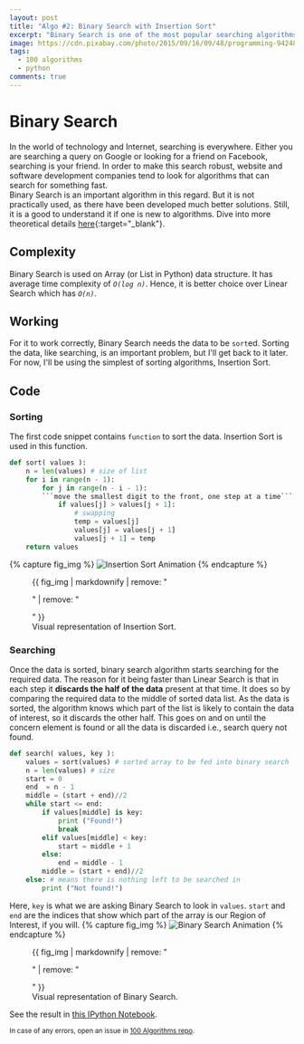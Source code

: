 ```yaml
---
layout: post
title: "Algo #2: Binary Search with Insertion Sort"
excerpt: "Binary Search is one of the most popular searching algorithms. It is used with array data structure and has best case time complexity of O(log n)."
image: https://cdn.pixabay.com/photo/2015/09/16/09/48/programming-942487_960_720.jpg
tags: 
  - 100 algorithms
  - python
comments: true
---
```


# Binary Search
In the world of technology and Internet, searching is everywhere. Either you are searching a query on Google or looking for a friend on Facebook, searching is your friend. In order to make this search robust, website and software development companies tend to look for algorithms that can search for something fast. <br />
Binary Search is an important algorithm in this regard. But it is not practically used, as there have been developed much better solutions. Still, it is a good to understand it if one is new to algorithms. Dive into more theoretical details [here](https://en.wikipedia.org/wiki/Binary_search_algorithm){:target="_blank"}.<br />

## Complexity
Binary Search is used on Array (or List in Python) data structure. It has average time complexity of <em>`O(log n)`</em>. Hence, it is better choice over Linear Search which has <em>`O(n)`</em>. <br />

## Working
For it to work correctly, Binary Search needs the data to be `sort`ed. Sorting the data, like searching, is an important problem, but I'll get back to it later. For now, I'll be using the simplest of sorting algorithms, Insertion Sort.

## Code
### Sorting
The first code snippet contains `function` to sort the data. Insertion Sort is used in this function.
```python
def sort( values ):
    n = len(values) # size of list
    for i in range(n - 1):
        for j in range(n - i - 1):
    	```move the smallest digit to the front, one step at a time```
            if values[j] > values[j + 1]:
                # swapping
                temp = values[j]
                values[j] = values[j + 1]
                values[j + 1] = temp
    return values
```
{% capture fig_img %}
![Insertion Sort Animation](https://68.media.tumblr.com/74a17b1a19965b260e039bd37524f48e/tumblr_oj7gnqorRl1w0dccho1_1280.gif)
{% endcapture %}

<figure>
  {{ fig_img | markdownify | remove: "<p>" | remove: "</p>" }}
  <figcaption>Visual representation of Insertion Sort.</figcaption>
</figure>

### Searching
Once the data is sorted, binary search algorithm starts searching for the required data. The reason for it being faster than Linear Search is that in each step it **discards the half of the data** present at that time. It does so by comparing the required data to the middle of sorted data list. As the data is sorted, the algorithm knows which part of the list is likely to contain the data of interest, so it discards the other half. This goes on and on until the concern element is found or all the data is discarded i.e., search query not found.
```python
def search( values, key ):
    values = sort(values) # sorted array to be fed into binary search
    n = len(values) # size
    start = 0
    end  = n - 1
    middle = (start + end)//2
    while start <= end:
        if values[middle] is key:
            print ("Found!")
            break
        elif values[middle] < key:
            start = middle + 1
        else:
            end = middle - 1
        middle = (start + end)//2
    else: # means there is nothing left to be searched in
        print ("Not found!")
```
Here, `key` is what we are asking Binary Search to look in `values`. `start` and `end` are the indices that show which part of the array is our Region of Interest, if you will.
{% capture fig_img %}
![Binary Search Animation](https://68.media.tumblr.com/edf6d977d2adde26c862048b89c2fec8/tumblr_oj3zgcNTRP1w0dccho1_1280.gif)
{% endcapture %}

<figure>
  {{ fig_img | markdownify | remove: "<p>" | remove: "</p>" }}
  <figcaption>Visual representation of Binary Search.</figcaption>
</figure>

See the result in [this IPython Notebook](https://github.com/rhasnainanwar/100_days_of_algorithms/blob/master/Algo_02_-_Binary_Search.ipynb).

<small>In case of any errors, open an issue in [100 Algorithms repo](https://github.com/rhasnainanwar/100_days_of_algorithms/issues/new).</small>